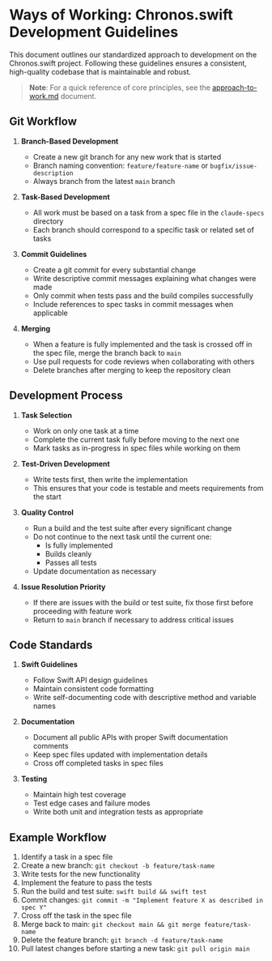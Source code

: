 # Ways of Working: Chronos.swift Development Guidelines

This document outlines our standardized approach to development on the Chronos.swift project. Following these guidelines ensures a consistent, high-quality codebase that is maintainable and robust.

> **Note**: For a quick reference of core principles, see the [approach-to-work.md](./approach-to-work.md) document.

## Git Workflow

1. **Branch-Based Development**
   - Create a new git branch for any new work that is started
   - Branch naming convention: `feature/feature-name` or `bugfix/issue-description`
   - Always branch from the latest `main` branch

2. **Task-Based Development**
   - All work must be based on a task from a spec file in the `claude-specs` directory
   - Each branch should correspond to a specific task or related set of tasks

3. **Commit Guidelines**
   - Create a git commit for every substantial change
   - Write descriptive commit messages explaining what changes were made
   - Only commit when tests pass and the build compiles successfully
   - Include references to spec tasks in commit messages when applicable

4. **Merging**
   - When a feature is fully implemented and the task is crossed off in the spec file, merge the branch back to `main`
   - Use pull requests for code reviews when collaborating with others
   - Delete branches after merging to keep the repository clean

## Development Process

1. **Task Selection**
   - Work on only one task at a time
   - Complete the current task fully before moving to the next one
   - Mark tasks as in-progress in spec files while working on them

2. **Test-Driven Development**
   - Write tests first, then write the implementation
   - This ensures that your code is testable and meets requirements from the start

3. **Quality Control**
   - Run a build and the test suite after every significant change
   - Do not continue to the next task until the current one:
     - Is fully implemented
     - Builds cleanly
     - Passes all tests
   - Update documentation as necessary

4. **Issue Resolution Priority**
   - If there are issues with the build or test suite, fix those first before proceeding with feature work
   - Return to `main` branch if necessary to address critical issues

## Code Standards

1. **Swift Guidelines**
   - Follow Swift API design guidelines
   - Maintain consistent code formatting
   - Write self-documenting code with descriptive method and variable names

2. **Documentation**
   - Document all public APIs with proper Swift documentation comments
   - Keep spec files updated with implementation details
   - Cross off completed tasks in spec files

3. **Testing**
   - Maintain high test coverage
   - Test edge cases and failure modes
   - Write both unit and integration tests as appropriate

## Example Workflow

1. Identify a task in a spec file
2. Create a new branch: `git checkout -b feature/task-name`
3. Write tests for the new functionality
4. Implement the feature to pass the tests
5. Run the build and test suite: `swift build && swift test`
6. Commit changes: `git commit -m "Implement feature X as described in spec Y"`
7. Cross off the task in the spec file
8. Merge back to main: `git checkout main && git merge feature/task-name`
9. Delete the feature branch: `git branch -d feature/task-name`
10. Pull latest changes before starting a new task: `git pull origin main`